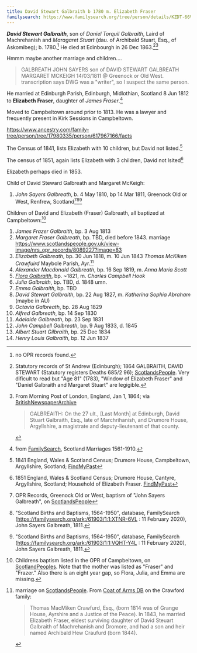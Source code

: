 ```yaml
---
title: David Stewart Galbraith b 1780 m. Elizabeth Fraser
familysearch: https://www.familysearch.org/tree/person/details/KZDT-66V
---
```

***David Stewart Galbraith***, son of *Daniel Torquil Galbraith*, Laird of Machrehanish and *Maragaret Stuart* (dau. of Archibald Stuart, Esq., of Askomibeg); b. 1780.[^birth]   He died at Edinbourgh in 26 Dec 1863.[^death-statutory][^death-newspaper]

Hmmm maybe another marriage and children....

> GALBREATH JOHN SAYERS son of DAVID STEWART GALBREATH MARGARET MCKEIGH 14/03/1811 @ Greenock or Old West.
> transcription says DWG was a "writer", so I suspect the same person.


He married at Edinburgh Parish, Edinburgh, Midlothian, Scotland 8 Jun 1812 to **Elizabeth Fraser**, daughter of *James Fraser*.[^marriage]

Moved to Campbeltown around prior to 1813.  He was a lawyer and frequently present in Kirk Sessions in Campbeltown.

https://www.ancestry.com/family-tree/person/tree/17980335/person/617967166/facts

The Census of 1841, lists Elizabeth with 10 children, but David not listed.[^census1841]

The census of 1851, again lists Elizabeth with 3 children, David not lsited[^census1851]

Elizabeth perhaps died in 1853.

Child of David Steward Galbreath and Margaret McKeigh:

1. *John Sayers Galbreath*, b. 4 May 1810, bp 14 Mar 1811, Greenock Old or West, Renfrew, Scotland[^jsg-birth1][^jsg-birth2][^jsg-birth3]

Children of David and Elizabeth (Fraser) Galbreath, all baptized at Campbeltown:[^oprchildren]

1. *James Frazer Galbraith*, bp. 3 Aug 1813
2. *Margaret Fraser Galbreath*, bp. TBD, died before 1843. marriage https://www.scotlandspeople.gov.uk/view-image/nrs_opr_records/8089227?image=83
3. *Elizabeth Galbreath*, bp. 30 Jun 1818, m. 10 Jun 1843 *Thomas McKiken Crawfuird* Maybole Parish, Ayr.[^eg]
4. *Alexander Macdonald Galbreath*, bp. 16 Sep 1819, m. *Anna Maria Scott*
5. *[Flora Galbraith](galbraith-flora-1821.md)*, bp. ~1821, m. *Charles Campbell Hook*
6. *Julia Galbraith*, bp. TBD, d. 1848 umn.
7. *Emma Galbraith*, bp.  TBD
8. *David Stewart Galbraith*, bp. 22 Aug 1827, m. *Katherina Sophia Abraham* (maybe in AU)
9. *Octavia Galbreath*, bp. 28 Aug 1829
10. *Alfred Galbreath*, bp. 14 Sep 1830
11. *Adelaide Galbreath*, bp. 23 Sep 1831
12. *John Campbell Galbreath*, bp. 9 Aug 1833, d. 1845
13. *Albert Stuart Gilbraith*, bp. 25 Dec 1834
14. *Henry Louis Galbraith*, bp. 12 Jun 1837

[^birth]: no OPR records found.

[^death-statutory]: Statutory records of St Andrew (Edinburgh); 1864 GALBRAITH, DAVID STEWART (Statutory registers Deaths 685/2 96); [ScotlandsPeople](https://www.scotlandspeople.gov.uk/view-image/nrs_stat_deaths/685325).  Very dificult to read but "Age 81" (1783), "Window of Elizabeth Fraser" and "Daniel Galbraith and Margaret Stuart" are legigible.

[^death-newspaper]: From Morning Post of London, England, Jan 1, 1864; via [BritishNewspaperArchive](https://www.britishnewspaperarchive.co.uk/viewer/bl/0000174/18640101/056/0008)
     > GALBREAITH: On the 27 ult., [Last Month] at Edinburgh, David Stuart Galbraith, Esq., late of Marchrihanish, and Drumore House,
     > Argyllshire, a magistrate and deputy-lieutenant of that county.


[^jsg-birth1]: OPR Records, Greenock Old or West, baptism of "John Sayers Galbreath", on [ScotlandsPeople](https://www.scotlandspeople.gov.uk/view-image/nrs_opr_records/2357669?image=179)

[^jsg-birth2]: "Scotland Births and Baptisms, 1564-1950", database, FamilySearch (https://familysearch.org/ark:/61903/1:1:XTNR-6VL : 11 February 2020), John Sayers Galbreath, 1811.

[^jsg-birth3]: "Scotland Births and Baptisms, 1564-1950", database, FamilySearch (https://familysearch.org/ark:/61903/1:1:VQHT-Y4L : 11 February 2020), John Sayers Galbreath, 1811.

[^marriage]: from [FamilySearch](https://www.familysearch.org/ark:/61903/1:1:XYMB-GQB), Scotland Marriages 1561-1910.

[^oprchildren]: Childrens baptism listed in the OPR of Campbeltown, on [ScotlandPeoples](https://www.scotlandspeople.gov.uk/record-results?search_type=people&event=%28B%20OR%20C%20OR%20S%29&record_type%5B0%5D=opr_births&church_type=Old%20Parish%20Registers&dl_cat=church&dl_rec=church-births-baptisms&surname=galbreath&surname_so=exact&forename_so=starts&from_year=1818&to_year=1840&parent_names_so=exact&parent_name_two=frazer&parent_name_two_so=fuzzy&county=ARGYLL&record=Church%20of%20Scotland%20%28old%20parish%20registers%29%20Roman%20Catholic%20Church%20Other%20churches&sort=asc&order=Date&field=year). Note that the mother was listed as "Fraser" and "Frazer."  Also there is an eight year gap, so Flora, Julia, and Emma are missing.

[^bio]: from  Walford, Edward. The County Families of the United Kingdom, Or Royal Manual of the Titled and Untitled Aristocracy of Great Britain and Ireland ; Containing a Brief Notice of the Descent, Birth, Marriage, Education, and Appointments of Each Person, His Heir ... Together with His Town Address and Country Residence. United Kingdom: Hardwicke, 1864.  Available on [Google Books](https://www.google.com/books/edition/The_County_Families_of_the_United_Kingdo/n9pv_1xLploC)
    > GALBRAITH, DAVID STUART, Esq., late of Machrehanish, and of Drumore House, co. Argyll
    > 
    > Only surviving son of the late Daniel Torquil Galbraith, Laird of Machrehanish,
    > by Maragaret, dau. of Archibald Stuart, Esq., of Askomibeg; b. 1780;
    > m. 1812 Elizabeth, only dau. of the late James Fraser, Esq., of Isle of Skye.
    > Educated at the University of Edinburgh. Is a J.P. and D.L. for co. Argyll. --
    > Residence: Holt Manor House, near Chippenham, Wilts.
    
[^eg]: marriage on [ScotlandsPeople](https://www.scotlandspeople.gov.uk/record-results?search_type=people&event=M&record_type%5B0%5D=opr_marriages&church_type=Old%20Parish%20Registers&dl_cat=church&dl_rec=church-banns-marriages&surname=galbraith&surname_so=fuzzy&forename_so=starts&sex=F&spouse_name=craw&spouse_name_so=starts&from_year=1843&to_year=1843&record=Church%20of%20Scotland%20%28old%20parish%20registers%29%20Roman%20Catholic%20Church%20Other%20churches).  From [Coat of Arms DB](https://coadb.com/surnames/crawford-arms.html) on the Crawford family:
    > Thomas MacMiken Crawfurd, Esq., (born 1814 was of Grange House, Ayrshire and a Justice of the Peace).
    > In 1843, he married Elizabeth Fraser, eldest surviving daughter of David Steuart Galbraith 
    > of Machrehanish and Dromore, and had a son and heir named Archibald Hew Craufurd (born 1844). 

[^census1841]: 1841 England, Wales & Scotland Census; Drumore House, Campbeltown, Argyllshire, Scotland; [FindMyPast](https://www.findmypast.com/transcript?id=GBC/1841/0016606518&expand=true)

[^census1851]: 1851 England, Wales & Scotland Census; Drumore House, Cantyre, Argyllshire, Scotland; Household of Elizabeth Fraser. [FindMyPast](https://www.findmypast.com/transcript?id=GBC/1851/0019255537&expand=true)

[^census1851-dsg]: https://www.findmypast.com/transcript?id=GBC/1851/0018848757&expand=true

[^census1861]: https://www.findmypast.com/transcript?id=GBC/1861/0000649715&expand=true
